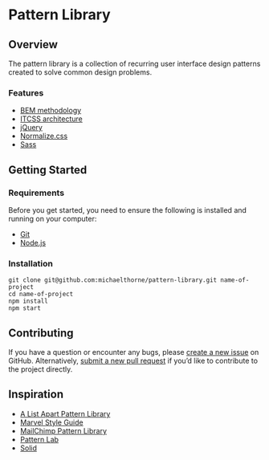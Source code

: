# Pattern Library

## Overview

The pattern library is a collection of recurring user interface design patterns created to solve common design problems.

### Features

- [BEM methodology](https://en.bem.info/methodology)
- [ITCSS architecture](http://www.creativebloq.com/web-design/manage-large-scale-web-projects-new-css-architecture-itcss-41514731)
- [jQuery](https://jquery.com)
- [Normalize.css](https://necolas.github.io/normalize.css)
- [Sass](http://sass-lang.com)
 
## Getting Started

### Requirements

Before you get started, you need to ensure the following is installed and running on your computer:

- [Git](http://git-scm.com/downloads)
- [Node.js](https://nodejs.org/en/download)

### Installation

```
git clone git@github.com:michaelthorne/pattern-library.git name-of-project
cd name-of-project
npm install
npm start
```


## Contributing

If you have a question or encounter any bugs, please [create a new issue](https://github.com/michaelthorne/pattern-library/issues)
on GitHub. Alternatively, [submit a new pull request](https://github.com/michaelthorne/pattern-library/pull/new/master)
if you’d like to contribute to the project directly.

## Inspiration

- [A List Apart Pattern Library](http://patterns.alistapart.com)
- [Marvel Style Guide](https://marvelapp.com/styleguide)
- [MailChimp Pattern Library](https://ux.mailchimp.com/patterns)
- [Pattern Lab](http://patternlab.io)
- [Solid](http://solid.buzzfeed.com)
